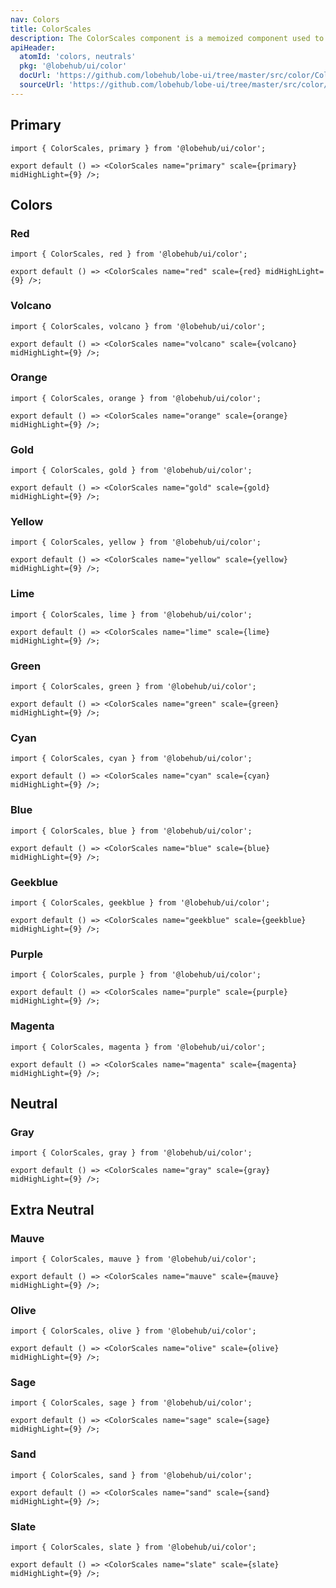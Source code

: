 ```yaml
---
nav: Colors
title: ColorScales
description: The ColorScales component is a memoized component used to display a color scale. It receives props containing the name of the scale, the color scale items, and a number representing the index of the mid-highlight. The component renders a set of ScaleRow components, each representing a different part of the color scale.
apiHeader:
  atomId: 'colors, neutrals'
  pkg: '@lobehub/ui/color'
  docUrl: 'https://github.com/lobehub/lobe-ui/tree/master/src/color/ColorScales/index.md'
  sourceUrl: 'https://github.com/lobehub/lobe-ui/tree/master/src/color/colors/index.ts'
---
```


## Primary

```tsx
import { ColorScales, primary } from '@lobehub/ui/color';

export default () => <ColorScales name="primary" scale={primary} midHighLight={9} />;
```

## Colors

### Red

```tsx
import { ColorScales, red } from '@lobehub/ui/color';

export default () => <ColorScales name="red" scale={red} midHighLight={9} />;
```

### Volcano

```tsx
import { ColorScales, volcano } from '@lobehub/ui/color';

export default () => <ColorScales name="volcano" scale={volcano} midHighLight={9} />;
```

### Orange

```tsx
import { ColorScales, orange } from '@lobehub/ui/color';

export default () => <ColorScales name="orange" scale={orange} midHighLight={9} />;
```

### Gold

```tsx
import { ColorScales, gold } from '@lobehub/ui/color';

export default () => <ColorScales name="gold" scale={gold} midHighLight={9} />;
```

### Yellow

```tsx
import { ColorScales, yellow } from '@lobehub/ui/color';

export default () => <ColorScales name="yellow" scale={yellow} midHighLight={9} />;
```

### Lime

```tsx
import { ColorScales, lime } from '@lobehub/ui/color';

export default () => <ColorScales name="lime" scale={lime} midHighLight={9} />;
```

### Green

```tsx
import { ColorScales, green } from '@lobehub/ui/color';

export default () => <ColorScales name="green" scale={green} midHighLight={9} />;
```

### Cyan

```tsx
import { ColorScales, cyan } from '@lobehub/ui/color';

export default () => <ColorScales name="cyan" scale={cyan} midHighLight={9} />;
```

### Blue

```tsx
import { ColorScales, blue } from '@lobehub/ui/color';

export default () => <ColorScales name="blue" scale={blue} midHighLight={9} />;
```

### Geekblue

```tsx
import { ColorScales, geekblue } from '@lobehub/ui/color';

export default () => <ColorScales name="geekblue" scale={geekblue} midHighLight={9} />;
```

### Purple

```tsx
import { ColorScales, purple } from '@lobehub/ui/color';

export default () => <ColorScales name="purple" scale={purple} midHighLight={9} />;
```

### Magenta

```tsx
import { ColorScales, magenta } from '@lobehub/ui/color';

export default () => <ColorScales name="magenta" scale={magenta} midHighLight={9} />;
```

## Neutral

### Gray

```tsx
import { ColorScales, gray } from '@lobehub/ui/color';

export default () => <ColorScales name="gray" scale={gray} midHighLight={9} />;
```

## Extra Neutral

### Mauve

```tsx
import { ColorScales, mauve } from '@lobehub/ui/color';

export default () => <ColorScales name="mauve" scale={mauve} midHighLight={9} />;
```

### Olive

```tsx
import { ColorScales, olive } from '@lobehub/ui/color';

export default () => <ColorScales name="olive" scale={olive} midHighLight={9} />;
```

### Sage

```tsx
import { ColorScales, sage } from '@lobehub/ui/color';

export default () => <ColorScales name="sage" scale={sage} midHighLight={9} />;
```

### Sand

```tsx
import { ColorScales, sand } from '@lobehub/ui/color';

export default () => <ColorScales name="sand" scale={sand} midHighLight={9} />;
```

### Slate

```tsx
import { ColorScales, slate } from '@lobehub/ui/color';

export default () => <ColorScales name="slate" scale={slate} midHighLight={9} />;
```
